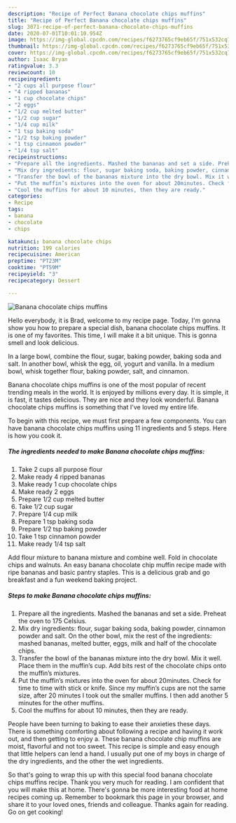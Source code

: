 ```yaml
---
description: "Recipe of Perfect Banana chocolate chips muffins"
title: "Recipe of Perfect Banana chocolate chips muffins"
slug: 3071-recipe-of-perfect-banana-chocolate-chips-muffins
date: 2020-07-01T10:01:10.954Z
image: https://img-global.cpcdn.com/recipes/f6273765cf9eb65f/751x532cq70/banana-chocolate-chips-muffins-recipe-main-photo.jpg
thumbnail: https://img-global.cpcdn.com/recipes/f6273765cf9eb65f/751x532cq70/banana-chocolate-chips-muffins-recipe-main-photo.jpg
cover: https://img-global.cpcdn.com/recipes/f6273765cf9eb65f/751x532cq70/banana-chocolate-chips-muffins-recipe-main-photo.jpg
author: Isaac Bryan
ratingvalue: 3.3
reviewcount: 10
recipeingredient:
- "2 cups all purpose flour"
- "4 ripped bananas"
- "1 cup chocolate chips"
- "2 eggs"
- "1/2 cup melted butter"
- "1/2 cup sugar"
- "1/4 cup milk"
- "1 tsp baking soda"
- "1/2 tsp baking powder"
- "1 tsp cinnamon powder"
- "1/4 tsp salt"
recipeinstructions:
- "Prepare all the ingredients. Mashed the bananas and set a side. Preheat the oven to 175 Celsius."
- "Mix dry ingredients: flour, sugar baking soda, baking powder, cinnamon powder and salt. On the other bowl, mix the rest of the ingredients: mashed bananas, melted butter, eggs, milk and half of the chocolate chips."
- "Transfer the bowl of the bananas mixture into the dry bowl. Mix it well. Place them in the muffin’s cup. Add bits rest of the chocolate chips onto the muffin’s mixtures."
- "Put the muffin’s mixtures into the oven for about 20minutes. Check for time to time with stick or knife. Since my muffin’s cups are not the same size, after 20 minutes I took out the smaller muffins. I then add another 5 minutes for the other muffins."
- "Cool the muffins for about 10 minutes, then they are ready."
categories:
- Recipe
tags:
- banana
- chocolate
- chips

katakunci: banana chocolate chips 
nutrition: 199 calories
recipecuisine: American
preptime: "PT23M"
cooktime: "PT59M"
recipeyield: "3"
recipecategory: Dessert

---
```



![Banana chocolate chips muffins](https://img-global.cpcdn.com/recipes/f6273765cf9eb65f/751x532cq70/banana-chocolate-chips-muffins-recipe-main-photo.jpg)

Hello everybody, it is Brad, welcome to my recipe page. Today, I'm gonna show you how to prepare a special dish, banana chocolate chips muffins. It is one of my favorites. This time, I will make it a bit unique. This is gonna smell and look delicious.

In a large bowl, combine the flour, sugar, baking powder, baking soda and salt. In another bowl, whisk the egg, oil, yogurt and vanilla. In a medium bowl, whisk together flour, baking powder, salt, and cinnamon.

Banana chocolate chips muffins is one of the most popular of recent trending meals in the world. It is enjoyed by millions every day. It is simple, it is fast, it tastes delicious. They are nice and they look wonderful. Banana chocolate chips muffins is something that I've loved my entire life.


To begin with this recipe, we must first prepare a few components. You can have banana chocolate chips muffins using 11 ingredients and 5 steps. Here is how you cook it.

<!--inarticleads1-->

##### The ingredients needed to make Banana chocolate chips muffins:

1. Take 2 cups all purpose flour
1. Make ready 4 ripped bananas
1. Make ready 1 cup chocolate chips
1. Make ready 2 eggs
1. Prepare 1/2 cup melted butter
1. Take 1/2 cup sugar
1. Prepare 1/4 cup milk
1. Prepare 1 tsp baking soda
1. Prepare 1/2 tsp baking powder
1. Take 1 tsp cinnamon powder
1. Make ready 1/4 tsp salt


Add flour mixture to banana mixture and combine well. Fold in chocolate chips and walnuts. An easy banana chocolate chip muffin recipe made with ripe bananas and basic pantry staples. This is a delicious grab and go breakfast and a fun weekend baking project. 

<!--inarticleads2-->

##### Steps to make Banana chocolate chips muffins:

1. Prepare all the ingredients. Mashed the bananas and set a side. Preheat the oven to 175 Celsius.
1. Mix dry ingredients: flour, sugar baking soda, baking powder, cinnamon powder and salt. On the other bowl, mix the rest of the ingredients: mashed bananas, melted butter, eggs, milk and half of the chocolate chips.
1. Transfer the bowl of the bananas mixture into the dry bowl. Mix it well. Place them in the muffin’s cup. Add bits rest of the chocolate chips onto the muffin’s mixtures.
1. Put the muffin’s mixtures into the oven for about 20minutes. Check for time to time with stick or knife. Since my muffin’s cups are not the same size, after 20 minutes I took out the smaller muffins. I then add another 5 minutes for the other muffins.
1. Cool the muffins for about 10 minutes, then they are ready.


People have been turning to baking to ease their anxieties these days. There is something comforting about following a recipe and having it work out, and then getting to enjoy a. These banana chocolate chip muffins are moist, flavorful and not too sweet. This recipe is simple and easy enough that little helpers can lend a hand. I usually put one of my boys in charge of the dry ingredients, and the other the wet ingredients. 

So that's going to wrap this up with this special food banana chocolate chips muffins recipe. Thank you very much for reading. I am confident that you will make this at home. There's gonna be more interesting food at home recipes coming up. Remember to bookmark this page in your browser, and share it to your loved ones, friends and colleague. Thanks again for reading. Go on get cooking!
